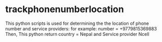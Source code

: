# trackphonenumberlocation
This python scripts is used for determining the the location of phone number and service providers:
for example: 
number = +9779815369883 Then, 
This python return country = Nepal and Service provider Ncell 
